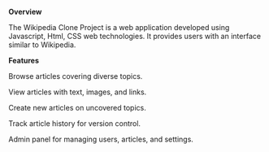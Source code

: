 **Overview**

The Wikipedia Clone Project is a web application developed using Javascript, Html, CSS web technologies. It provides users with an interface similar to Wikipedia. 

**Features**

Browse articles covering diverse topics.

View articles with text, images, and links.

Create new articles on uncovered topics.

Track article history for version control.

Admin panel for managing users, articles, and settings.
